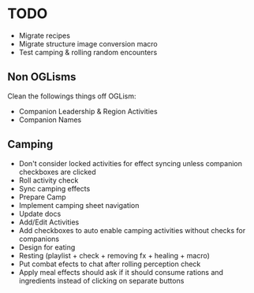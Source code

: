 # TODO

* Migrate recipes
* Migrate structure image conversion macro
* Test camping & rolling random encounters

## Non OGLisms

Clean the followings things off OGLism:

* Companion Leadership & Region Activities
* Companion Names

## Camping

* Don't consider locked activities for effect syncing unless companion checkboxes are clicked
* Roll activity check
* Sync camping effects
* Prepare Camp
* Implement camping sheet navigation
* Update docs
* Add/Edit Activities
* Add checkboxes to auto enable camping activities without checks for companions
* Design for eating
* Resting (playlist + check + removing fx + healing + macro)
* Put combat efects to chat after rolling perception check
* Apply meal effects should ask if it should consume rations and ingredients instead of clicking on separate buttons